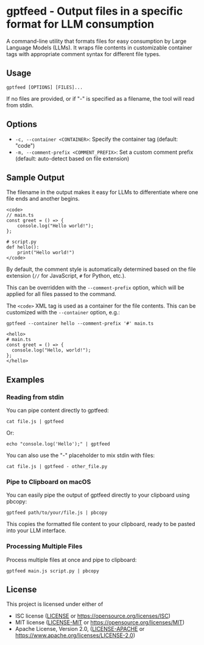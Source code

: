# gptfeed - Output files in a specific format for LLM consumption

A command-line utility that formats files for easy consumption by Large Language Models (LLMs). It wraps file contents in customizable container tags with appropriate comment syntax for different file types.

## Usage

```
gptfeed [OPTIONS] [FILES]...
```

If no files are provided, or if "-" is specified as a filename, the tool will read from stdin.

## Options

- `-c, --container <CONTAINER>`: Specify the container tag (default: "code")
- `-m, --comment-prefix <COMMENT_PREFIX>`: Set a custom comment prefix (default: auto-detect based on file extension)

## Sample Output

The filename in the output makes it easy for LLMs to differentiate where one file ends and another begins.

```
<code>
// main.ts
const greet = () => {
    console.log("Hello world!");
};

# script.py
def hello():
    print("Hello world!")
</code>
```

By default, the comment style is automatically determined based on the file extension (`//` for JavaScript, `#` for Python, etc.).

This can be overridden with the `--comment-prefix` option, which will be applied for all files passed to the command.

The `<code>` XML tag is used as a container for the file contents. This can be customized with the `--container` option, e.g.:

```
gptfeed --container hello --comment-prefix '#' main.ts

<hello>
# main.ts
const greet = () => {
  console.log("Hello, world!");
};
</hello>
```

## Examples

### Reading from stdin

You can pipe content directly to gptfeed:

```
cat file.js | gptfeed
```

Or:

```
echo "console.log('Hello');" | gptfeed
```

You can also use the "-" placeholder to mix stdin with files:

```
cat file.js | gptfeed - other_file.py
```

### Pipe to Clipboard on macOS

You can easily pipe the output of gptfeed directly to your clipboard using pbcopy:

```
gptfeed path/to/your/file.js | pbcopy
```

This copies the formatted file content to your clipboard, ready to be pasted into your LLM interface.

### Processing Multiple Files

Process multiple files at once and pipe to clipboard:

```
gptfeed main.js script.py | pbcopy
```

## License

This project is licensed under either of

 * ISC license ([LICENSE](LICENSE) or
   https://opensource.org/licenses/ISC)
 * MIT license ([LICENSE-MIT](LICENSE-MIT) or
   https://opensource.org/licenses/MIT)
 * Apache License, Version 2.0, ([LICENSE-APACHE](LICENSE-APACHE) or
   https://www.apache.org/licenses/LICENSE-2.0)
